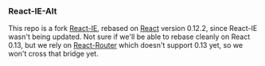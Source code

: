 ### React-IE-Alt

This repo is a fork [React-IE](https://github.com/mtsyganov/react), rebased on [React](http://facebook.github.io/react) version 0.12.2, since React-IE wasn't being updated.  Not sure if we'll be able to rebase cleanly on React 0.13, but we rely on [React-Router](https://github.com/rackt/react-router) which doesn't support 0.13 yet, so we won't cross that bridge yet.

